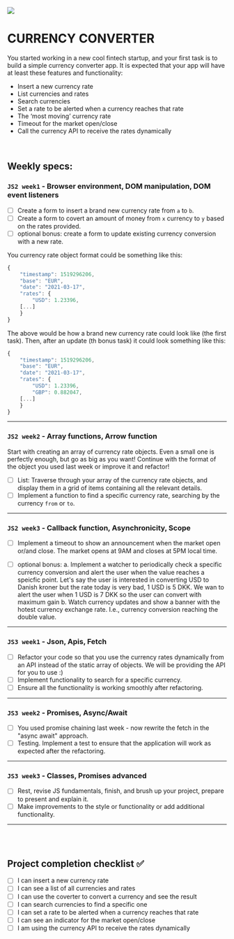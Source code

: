 ![](https://media.giphy.com/media/LdOyjZ7io5Msw/giphy.gif)

# CURRENCY CONVERTER

You started working in a new cool fintech startup, and your first task is to build a simple currency converter app.
It is expected that your app will have at least these features and functionality:

- Insert a new currency rate
- List currencies and rates
- Search currencies
- Set a rate to be alerted when a currency reaches that rate
- The ‘most moving’ currency rate
- Timeout for the market open/close
- Call the currency API to receive the rates dynamically

<br/>

## Weekly specs:

### `JS2 week1` - Browser environment, DOM manipulation, DOM event listeners

- [ ] Create a form to insert a brand new currency rate from `a` to `b`.
- [ ] Create a form to covert an amount of money from `x` currency to `y` based on the rates provided.
- [ ] optional bonus: create a form to update existing currency conversion with a new rate.
      <br/>

You currency rate object format could be something like this:

```js
{
    "timestamp": 1519296206,
    "base": "EUR",
    "date": "2021-03-17",
    "rates": {
        "USD": 1.23396,
    [...]
    }
}
```

The above would be how a brand new currency rate could look like (the first task).
Then, after an update (th bonus task) it could look something like this:

```js
{
    "timestamp": 1519296206,
    "base": "EUR",
    "date": "2021-03-17",
    "rates": {
        "USD": 1.23396,
        "GBP": 0.882047,
    [...]
    }
}
```

---

### `JS2 week2` - Array functions, Arrow function

Start with creating an array of currency rate objects. Even a small one is perfectly enough, but go as big as you want!
Continue with the format of the object you used last week or improve it and refactor!

- [ ] List: Traverse through your array of the currency rate objects, and display them in a grid of items containing all the relevant details.
- [ ] Implement a function to find a specific currency rate, searching by the currency `from` or `to`.

---

### `JS2 week3` - Callback function, Asynchronicity, Scope

- [ ] Implement a timeout to show an announcement when the market open or/and close. The market opens at 9AM and closes at 5PM local time.

- [ ] optional bonus:
      a. Implement a watcher to periodically check a specific currency conversion and alert the user when the value reaches a speicfic point. Let's say the user is interested in converting USD to Danish kroner but the rate today is very bad, 1 USD is 5 DKK. We wan to alert the user when 1 USD is 7 DKK so the user can convert with maximum gain
      b. Watch currency updates and show a banner with the hotest currency exchange rate. I.e., currency conversion reaching the double value.

---

### `JS3 week1` - Json, Apis, Fetch

- [ ] Refactor your code so that you use the currency rates dynamically from an API instead of the static array of objects. We will be providing the API for you to use :)
- [ ] Implement functionality to search for a specific currency.
- [ ] Ensure all the functionality is working smoothly after refactoring.

---

### `JS3 week2` - Promises, Async/Await

- [ ] You used promise chaining last week - now rewrite the fetch in the "async await" approach.
- [ ] Testing. Implement a test to ensure that the application will work as expected after the refactoring.

---

### `JS3 week3` - Classes, Promises advanced

- [ ] Rest, revise JS fundamentals, finish, and brush up your project, prepare to present and explain it.
- [ ] Make improvements to the style or functionality or add additional functionality.

---

<br/>
<br/>

## Project completion checklist ✅

- [ ] I can insert a new currency rate
- [ ] I can see a list of all currencies and rates
- [ ] I can use the coverter to convert a currency and see the result
- [ ] I can search currencies to find a specific one
- [ ] I can set a rate to be alerted when a currency reaches that rate
- [ ] I can see an indicator for the market open/close
- [ ] I am using the currency API to receive the rates dynamically
